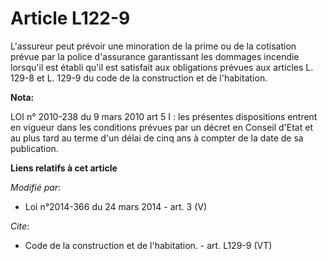 # Article L122-9

L'assureur peut prévoir une minoration de la prime ou de la cotisation prévue par la police d'assurance garantissant les
dommages incendie lorsqu'il est établi qu'il est satisfait aux obligations prévues aux articles L. 129-8 et L. 129-9 du code
de la construction et de l'habitation.

**Nota:**

LOI n° 2010-238 du 9 mars 2010 art 5 I : les présentes dispositions entrent en vigueur dans les conditions prévues par un
décret en Conseil d'Etat et au plus tard au terme d'un délai de cinq ans à compter de la date de sa publication.

**Liens relatifs à cet article**

_Modifié par_:

  - Loi n°2014-366 du 24 mars 2014 - art. 3 (V)

_Cite_:

  - Code de la construction et de l'habitation. - art. L129-9 (VT)

